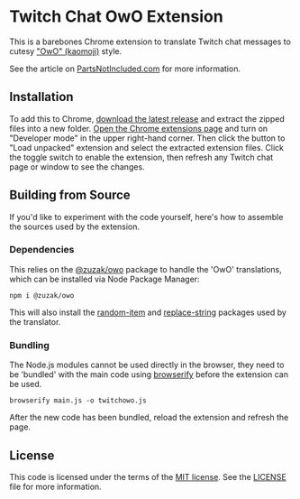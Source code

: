 # Twitch Chat OwO Extension

This is a barebones Chrome extension to translate Twitch chat messages to cutesy ["OwO" (kaomoji)](https://en.wikipedia.org/wiki/Emoticon#UwU) style.

See the article on [PartsNotIncluded.com](https://www.partsnotincluded.com/twitch-chat-owo-browser-extension/) for more information.

## Installation

To add this to Chrome, [download the latest release](../../releases/latest) and extract the zipped files into a new folder. [Open the Chrome extensions page](chrome://extensions/) and turn on "Developer mode" in the upper right-hand corner. Then click the button to "Load unpacked" extension and select the extracted extension files. Click the toggle switch to enable the extension, then refresh any Twitch chat page or window to see the changes.

## Building from Source

If you'd like to experiment with the code yourself, here's how to assemble the sources used by the extension.

### Dependencies

This relies on the [@zuzak/owo](https://github.com/zuzak/owo) package to handle the 'OwO' translations, which can be installed via Node Package Manager:

    npm i @zuzak/owo

This will also install the [random-item](https://www.npmjs.com/package/random-item) and [replace-string](https://www.npmjs.com/package/replace-string) packages used by the translator.

### Bundling

The Node.js modules cannot be used directly in the browser, they need to be 'bundled' with the main code using [browserify](https://github.com/browserify/browserify) before the extension can be used.

    browserify main.js -o twitchowo.js

After the new code has been bundled, reload the extension and refresh the page.

## License

This code is licensed under the terms of the [MIT license](https://opensource.org/licenses/MIT). See the [LICENSE](LICENSE) file for more information.
